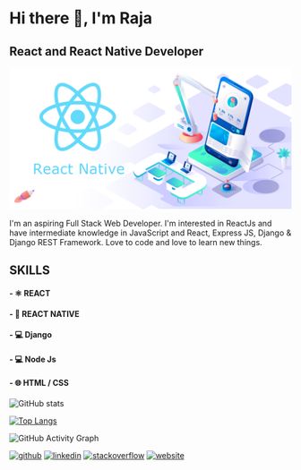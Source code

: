 # Hi there 👋, I'm Raja
## React and React Native Developer
![React and React Native Developer](https://github.com/Marimuthu-Raja/Marimuthu-Raja/blob/main/react-native-featured-image2.png)

I'm an aspiring Full Stack Web Developer. I'm interested in ReactJs and have intermediate knowledge in JavaScript and React, Express JS, Django & Django REST Framework. Love to code and love to learn new things.

## SKILLS
#### - ⚛   REACT 
#### - 📱   REACT NATIVE 
#### - 💻  Django
#### - 💻  Node Js
#### - 🌐  HTML / CSS


![GitHub stats](https://github-readme-stats.vercel.app/api?username=Marimuthu-Raja&show_icons=true)




[![Top Langs](https://github-readme-stats.vercel.app/api/top-langs/?username=Marimuthu-Raja)](https://github.com/anuraghazra/github-readme-stats)

 

![GitHub Activity Graph](https://activity-graph.herokuapp.com/graph?username=Marimuthu-Raja)  

[<img src='https://cdn.jsdelivr.net/npm/simple-icons@3.0.1/icons/github.svg' alt='github' height='40'>](https://github.com/Marimuthu-Raja)  [<img src='https://cdn.jsdelivr.net/npm/simple-icons@3.0.1/icons/linkedin.svg' alt='linkedin' height='40'>](https://www.linkedin.com/in/marimuthu-raja/)  [<img src='https://cdn.jsdelivr.net/npm/simple-icons@3.0.1/icons/stackoverflow.svg' alt='stackoverflow' height='40'>](https://stackoverflow.com/users/14780332)  [<img src='https://cdn.jsdelivr.net/npm/simple-icons@3.0.1/icons/icloud.svg' alt='website' height='40'>](https://mari-muthu-raja.web.app/)  

